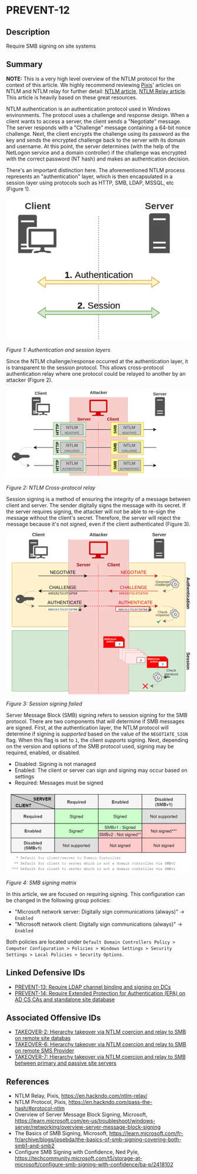 # PREVENT-12

## Description
Require SMB signing on site systems

## Summary
**NOTE:** This is a very high level overview of the NTLM protocol for the context of this article. We highly recommend reviewing [Pixis](https://twitter.com/HackAndDo)' articles on NTLM and NTLM relay for further detail: [NTLM article](https://en.hackndo.com/pass-the-hash/#protocol-ntlm), [NTLM Relay article](https://en.hackndo.com/ntlm-relay/). This article is heavily based on these great resources.

NTLM authentication is an authentication protocol used in Windows environments. The protocol uses a challenge and response design. When a client wants to access a server, the client sends a "Negotiate" message. The server responds with a "Challenge" message containing a 64-bit nonce challenge. Next, the client encrypts the challenge using its password as the key and sends the encrypted challenge back to the server with its domain and username. At this point, the server determines (with the help of the NetLogon service and a domain controller) if the challenge was encrypted with the correct password (NT hash) and makes an authentication decision.

There's an important distinction here. The aforementioned NTLM process represents an "authentication" layer, which is then encapsulated in a session layer using protocols such as HTTP, SMB, LDAP, MSSQL, etc (Figure 1). 

![Authentication vs Session Layer](./prevent-12_auth-vs-session.png)

_Figure 1: Authentication and session layers_

Since the NTLM challenge/response occurred at the authentication layer, it is transparent to the session protocol. This allows cross-protocol authentication relay where one protocol could be relayed to another by an attacker (Figure 2).

![Cross-protocol Relay](./prevent-12_ntlm-cross-protocol.png)

_Figure 2: NTLM Cross-protocol relay_

Session signing is a method of ensuring the integrity of a message between client and server. The sender digitally signs the message with its secret. If the server requires signing, the attacker will not be able to re-sign the message without the client's secret. Therefore, the server will reject the message because it's not signed, even if the client authenticated (Figure 3).

![Session signing failed](./prevent_12-ntlm_session-signing-failed.png)

_Figure 3: Session signing failed_


Server Message Block (SMB) signing refers to session signing for the SMB protocol. There are two components that will determine if SMB messages are signed. First, at the authentication layer, the NTLM protocol will determine if signing is _supported_ based on the value of the `NEGOTIATE_SIGN` flag. When this flag is set to `1`, the client _supports_ signing. Next, depending on the version and options of the SMB protocol used, signing may be required, enabled, or disabled.

- Disabled: Signing is not managed
- Enabled: The client or server can sign and signing may occur based on settings
- Required: Messages must be signed

![SMB Signing matrix](./prevent_12_ntlm-signing-table.png)

_Figure 4: SMB signing matrix_

In this article, we are focused on requiring signing. This configuration can be changed in the following group policies:

- "Microsoft network server: Digitally sign communications (always)" -> `Enabled`
- "Microsoft network client: Digitally sign communications (always)" -> `Enabled`

Both policies are located under `Default Domain Controllers Policy > Computer Configuration > Policies > Windows Settings > Security Settings > Local Policies > Security Options`.

## Linked Defensive IDs
- [PREVENT-13: Require LDAP channel binding and signing on DCs](../PREVENT-13/prevent-13_description.md)
- [PREVENT-14: Require Extended Protection for Authentication (EPA) on AD CS CAs and standalone site database](../PREVENT-14/prevent-14_description.md)

## Associated Offensive IDs
- [TAKEOVER-2: Hierarchy takeover via NTLM coercion and relay to SMB on remote site databas](../../../attack-techniques/TAKEOVER/TAKEOVER-2/takeover-2_description.md)
- [TAKEOVER-6: Hierarchy takeover via NTLM coercion and relay to SMB on remote SMS Provider](../../../attack-techniques/TAKEOVER/TAKEOVER-6/takeover-6_description.md)
- [TAKEOVER-7: Hierarchy takeover via NTLM coercion and relay to SMB between primary and passive site servers](../../../attack-techniques/TAKEOVER/TAKEOVER-7/takeover-7_description.md)

## References
- NTLM Relay, Pixis, https://en.hackndo.com/ntlm-relay/
- NTLM Protocol, Pixis, https://en.hackndo.com/pass-the-hash/#protocol-ntlm
- Overview of Server Message Block Signing, Microsoft, https://learn.microsoft.com/en-us/troubleshoot/windows-server/networking/overview-server-message-block-signing
- The Basics of SMB Signing, Microsoft, https://learn.microsoft.com/fr-fr/archive/blogs/josebda/the-basics-of-smb-signing-covering-both-smb1-and-smb2
- Configure SMB Signing with Confidence, Ned Pyle, https://techcommunity.microsoft.com/t5/storage-at-microsoft/configure-smb-signing-with-confidence/ba-p/2418102
